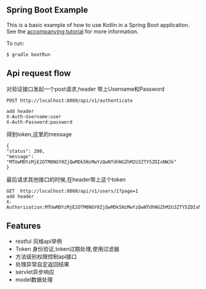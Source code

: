 ## Spring Boot Example

This is a basic example of how to use Kotlin in a Spring Boot application. See the [accompanying tutorial](http://kotlinlang.org/docs/tutorials/spring-boot-restful.html)
for more information.

To run:

```
$ gradle bootRun

```

## Api request flow 
对验证接口发起一个post请求,header 带上Username和Password
```
POST http://localhost:8080/api/v1/authenticate

add header
X-Auth-Username:user
X-Auth-Password:password
```
 
得到token,这里的message
```
{
"status": 200,
"message": "MTUwMDYzMjE2OTM0NGY0ZjQwMDk5NzMwYzQwNTdhNGZhM2U3ZTY5ZDIxNWJk"
}
```
最后请求其他接口的时候,在header带上这个token

```
GET  http://localhost:8080/api/v1/users/1?page=1
add header
X-Authorization:MTUwMDYzMjE2OTM0NGY0ZjQwMDk5NzMwYzQwNTdhNGZhM2U3ZTY5ZDIxNWJk

```


## Features

* restful 风格api举例
* Token 身份验证,token过期处理,使用过滤器
* 方法级别权限控制api接口
* 处理异常自定返回结果 
* servlet异步响应
* model数据处理 



